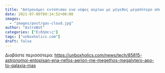 ```yaml
---
title: "Αστρονόμοι εντόπισαν ενα νέφος αερίων με μέγεθος μεγαλύτερο από το γαλαξία μας"
date: 2021-07-06T09:14:52+00:00
images:
  - "images/post/gas-cloud.jpg"
author: "AstroBot"
categories: ["Ειδήσεις"]
tags: ["unboxholics.com"]
draft: false
---
```




Διαβάστε περισσότερα: https://unboxholics.com/news/tech/85815-astronomoi-entopisan-ena-nefos-aerion-me-megethos-megalytero-apo-to-galaxia-mas
